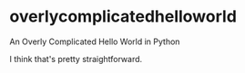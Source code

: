 # overlycomplicatedhelloworld
An Overly Complicated Hello World in Python

I think that's pretty straightforward.

